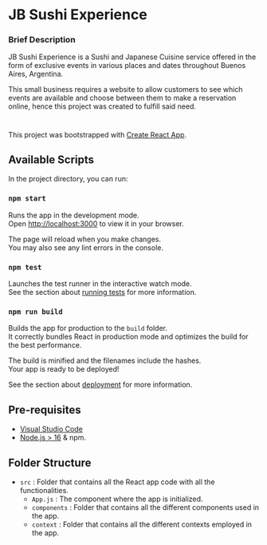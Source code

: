 # JB Sushi Experience

### Brief Description
JB Sushi Experience is a Sushi and Japanese Cuisine service offered in the form of exclusive events in various places and dates throughout Buenos Aires, Argentina.

This small business requires a website to allow customers to see which events are available and choose between them to make a reservation online, hence this project was created to fulfill said need.

#

This project was bootstrapped with [Create React App](https://github.com/facebook/create-react-app).

## Available Scripts

In the project directory, you can run:

### `npm start`

Runs the app in the development mode.\
Open [http://localhost:3000](http://localhost:3000) to view it in your browser.

The page will reload when you make changes.\
You may also see any lint errors in the console.

### `npm test`

Launches the test runner in the interactive watch mode.\
See the section about [running tests](https://facebook.github.io/create-react-app/docs/running-tests) for more information.

### `npm run build`

Builds the app for production to the `build` folder.\
It correctly bundles React in production mode and optimizes the build for the best performance.

The build is minified and the filenames include the hashes.\
Your app is ready to be deployed!

See the section about [deployment](https://facebook.github.io/create-react-app/docs/deployment) for more information.

## Pre-requisites
- [Visual Studio Code](https://code.visualstudio.com/)
- [Node.js > 16](https://nodejs.org) & npm.

## Folder Structure
- `src` : Folder that contains all the React app code with all the functionalities.
    - `App.js` : The component where the app is initialized.
    - `components` : Folder that contains all the different components used in the app.
    - `context` : Folder that contains all the different contexts employed in the app.